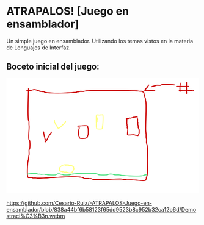 # ATRAPALOS! [Juego en ensamblador]
Un simple juego en ensamblador. Utilizando los temas vistos en la materia de Lenguajes de Interfaz.
## Boceto inicial del juego:
![alt text](boceto_feo.png)


https://github.com/Cesario-Ruiz/-ATRAPALOS-Juego-en-ensamblador/blob/838a44bf6b58123f65dd9523b8c952b32ca12b6d/Demostraci%C3%B3n.webm
